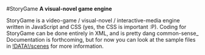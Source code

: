 #StoryGame
__A visual-novel game engine__

StoryGame is a video-game / visual-novel / interactive-media engine written in JavaScript and CSS (yes, the CSS is important :P). Coding for StoryGame can be done entirely in XML, and is pretty dang common-sense\_ Documentation is forthcoming, but for now you can look at the sample files in [!DATA!/scenes](!DATA!/scenes) for more information.
